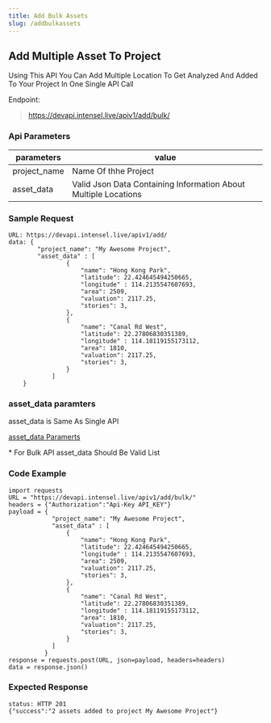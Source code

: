 ```yaml
---
title: Add Bulk Assets
slug: /addbulkassets
---
```


## Add Multiple Asset To Project

Using This API You Can Add Multiple Location To Get Analyzed And Added To Your Project In One Single API Call

Endpoint:

> https://devapi.intensel.live/apiv1/add/bulk/


### Api Parameters

| parameters        | value                             |
| ---------------- | --------------------------------- |
| project_name              | Name Of thhe Project    |
| asset_data              | Valid Json Data Containing Information About Multiple Locations  |

### Sample Request
```
URL: https://devapi.intensel.live/apiv1/add/
data: {
		"project_name": "My Awesome Project",
        "asset_data" : [
                {
                    "name": "Hong Kong Park",
                    "latitude": 22.424645494250665,
                    "longitude" : 114.2135547607693,
                    "area": 2509,
                    "valuation": 2117.25,
                    "stories": 3,
                },
                {
                    "name": "Canal Rd West",
                    "latitude": 22.27806830351389,
                    "longitude" : 114.18119155173112,
                    "area": 1810,
                    "valuation": 2117.25,
                    "stories": 3,
                }
            ]
    }
```


### asset_data paramters
asset_data is Same As Single API 

[asset_data Paramerts](addasset#asset_data-paramters)

\* For Bulk API asset_data Should Be Valid List 

### Code Example

```
import requests
URL = "https://devapi.intensel.live/apiv1/add/bulk/"
headers = {"Authorization":"Api-Key API_KEY"}
payload = {
            "project_name": "My Awesome Project",
            "asset_data" : [
                {
                    "name": "Hong Kong Park",
                    "latitude": 22.424645494250665,
                    "longitude" : 114.2135547607693,
                    "area": 2509,
                    "valuation": 2117.25,
                    "stories": 3,
                },
                {
                    "name": "Canal Rd West",
                    "latitude": 22.27806830351389,
                    "longitude" : 114.18119155173112,
                    "area": 1810,
                    "valuation": 2117.25,
                    "stories": 3,
                }
            ]
          }
response = requests.post(URL, json=payload, headers=headers)
data = response.json()
```

### Expected Response
```
status: HTTP 201
{"success":"2 assets added to project My Awesome Project"}
```

